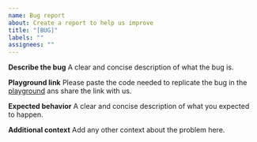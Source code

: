 ```yaml
---
name: Bug report
about: Create a report to help us improve
title: "[BUG]"
labels: ""
assignees: ""
---
```


**Describe the bug**
A clear and concise description of what the bug is.

**Playground link**
Please paste the code needed to replicate the bug in the [playground](https://googlefeud.github.io/ts-runtime-checks/) ans share the link with us.

**Expected behavior**
A clear and concise description of what you expected to happen.

**Additional context**
Add any other context about the problem here.
